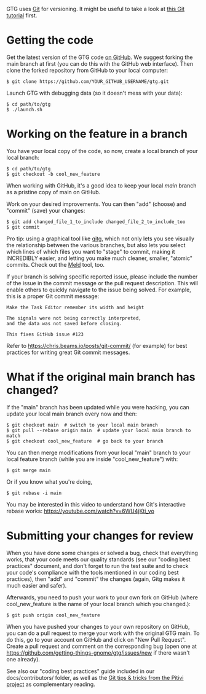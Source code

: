 GTG uses [Git](https://git-scm.com) for versioning. It might be useful to take a look at [this Git tutorial](https://learnxinyminutes.com/docs/git/) first.


# Getting the code

Get the latest version of the GTG code [on GitHub](https://github.com/getting-things-gnome/gtg). We suggest forking the main branch at first (you can do this with the GitHub web interface). Then clone the forked repository from GitHub to your local computer:

    $ git clone https://github.com/YOUR_GITHUB_USERNAME/gtg.git

Launch GTG with debugging data (so it doesn't mess with your data):

    $ cd path/to/gtg
    $ ./launch.sh


# Working on the feature in a branch

You have your local copy of the code, so now, create a local branch of your local branch:

    $ cd path/to/gtg
    $ git checkout -b cool_new_feature

When working with GitHub, it's a good idea to keep your local *main* branch as a pristine copy of main on GitHub.

Work on your desired improvements.
You can then "add" (choose) and "commit" (save) your changes:

    $ git add changed_file_1_to_include changed_file_2_to_include_too
    $ git commit

Pro tip: using a graphical tool like [gitg](https://wiki.gnome.org/Apps/Gitg/), which not only lets you see visually the relationship between the various branches, but also lets you select which lines of which files you want to "stage" to commit, making it INCREDIBLY easier, and letting you make much cleaner, smaller, "atomic" commits. Check out the [Meld](https://wiki.gnome.org/Apps/Meld) tool, too.

If your branch is solving specific reported issue, please include the number of the issue in the commit message or the pull request description. This will enable others to quickly navigate to the issue being solved. For example, this is a proper Git commit message:

    Make the Task Editor remember its width and height

    The signals were not being correctly interpreted,
    and the data was not saved before closing.

    This fixes GitHub issue #123

Refer to https://chris.beams.io/posts/git-commit/ (for example) for best practices for writing great Git commit messages.


# What if the original main branch has changed?

If the "main" branch has been updated while you were hacking, you can update your local main branch every now and then:

    $ git checkout main  # switch to your local main branch
    $ git pull --rebase origin main  # update your local main branch to match
    $ git checkout cool_new_feature  # go back to your branch

You can then merge modifications from your local "main" branch to your local feature branch (while you are inside "cool_new_feature") with:

    $ git merge main

Or if you know what you're doing,

    $ git rebase -i main

You may be interested in this video to understand how Git's interactive rebase works: https://youtube.com/watch?v=6WU4jKti_vo


# Submitting your changes for review

When you have done some changes or solved a bug, check that everything works, that your code meets our quality standards (see our "coding best practices" document, and don't forget to run the test suite and to check your code's compliance with the tools mentioned in our coding best practices), then "add" and "commit" the changes (again, Gitg makes it much easier and safer).

Afterwards, you need to push your work to your own fork on GitHub (where cool_new_feature is the name of your local branch which you changed.):

    $ git push origin cool_new_feature

When you have pushed your changes to your own repository on GitHub, you can do a pull request to merge your work with the original GTG main. To do this, go to your account on GitHub and click on "New Pull Request". Create a pull request and comment on the corresponding bug (open one at https://github.com/getting-things-gnome/gtg/issues/new if there wasn't one already).

See also our "coding best practices" guide included in our docs/contributors/ folder, as well as the [Git tips & tricks from the Pitivi project](https://gitlab.gnome.org/GNOME/pitivi/-/blob/main/docs/Git.md) as complementary reading.
